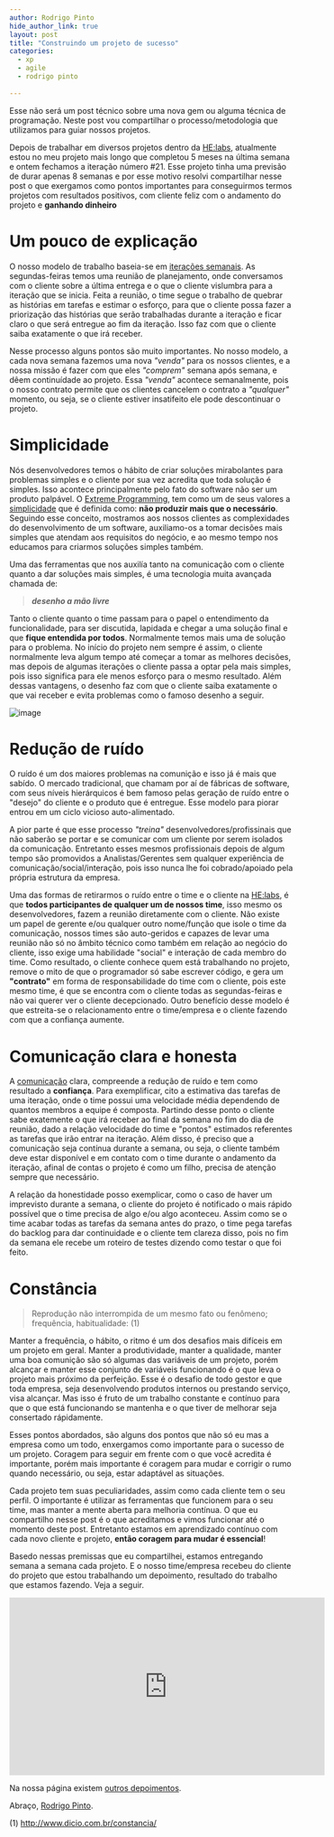 ```yaml
---
author: Rodrigo Pinto
hide_author_link: true
layout: post
title: "Construindo um projeto de sucesso"
categories:
  - xp
  - agile
  - rodrigo pinto
  
---
```


Esse não será um post técnico sobre uma nova gem ou alguma técnica de programação. Neste post vou compartilhar o processo/metodologia que utilizamos para guiar nossos projetos.

Depois de trabalhar em diversos projetos dentro da [HE:labs][he], atualmente estou no meu projeto mais longo que completou 5 meses na última semana e ontem fechamos a iteração número #21. Esse projeto tinha uma previsão de durar apenas 8 semanas e por esse motivo resolvi compartilhar nesse post o que exergamos como pontos importantes para conseguirmos termos projetos com resultados positivos, com cliente feliz com o andamento do projeto e **ganhando dinheiro**

<!--more-->

# Um pouco de explicação

O nosso modelo de trabalho baseia-se em [iterações semanais][5]. As segundas-feiras temos uma reunião de planejamento, onde conversamos com o cliente sobre a última entrega e o que o cliente vislumbra para a iteração que se inicia. Feita a reunião, o time segue o trabalho de quebrar as histórias em tarefas e estimar o esforço, para que o cliente possa fazer a priorização das histórias que serão trabalhadas durante a iteração e ficar claro o que será entregue ao fim da iteração. Isso faz com que o cliente saiba exatamente o que irá receber.

Nesse processo alguns pontos são muito importantes. No nosso modelo, a cada nova semana fazemos uma nova *"venda"* para os nossos clientes, e a nossa missão é fazer com que eles *"comprem"* semana após semana, e dêem continuídade ao projeto. Essa *"venda"* acontece semanalmente, pois o nosso contrato permite que os clientes cancelem o contrato a _"qualquer"_ momento, ou seja, se o cliente estiver insatifeito ele pode descontinuar o projeto.

# Simplicidade

Nós desenvolvedores temos o hábito de criar soluções mirabolantes para problemas simples e o cliente por sua vez acredita que toda solução é simples. Isso acontece principalmente pelo fato do software não ser um produto palpável. O [Extreme Programming][1],   tem como um de seus valores a [simplicidade][2] que é definida como: **não produzir mais que o necessário**. Seguindo esse conceito, mostramos aos nossos clientes as complexidades do desenvolvimento de um software, auxiliamo-os a tomar decisões mais simples que atendam aos requisitos do negócio, e ao mesmo tempo nos educamos para criarmos soluções simples também.

Uma das ferramentas que nos auxilía tanto na comunicação com o cliente quanto a dar soluções mais simples, é uma tecnologia muita avançada chamada de:

> _**desenho a mão livre**_

Tanto o cliente quanto o time passam para o papel o entendimento da funcionalidade, para ser discutida, lapidada e chegar a uma solução final e que **fique entendida por todos**. Normalmente temos mais uma de solução para o problema. No início do projeto nem sempre é assim, o cliente normalmente leva algum tempo até começar a tomar as melhores decisões, mas depois de algumas iterações o cliente passa a optar pela mais simples, pois isso significa para ele menos esforço para o mesmo resultado. Além dessas vantagens, o desenho faz com que o cliente saiba exatamente o que vai receber e evita problemas como o famoso desenho a seguir.

![image](/blog/images/posts/2013-02-25/software-understanding.jpg)

# Redução de ruído

O ruído é um dos maiores problemas na comunição e isso já é mais que sabído. O mercado tradicional, que chamam por aí de fábricas de software, com seus níveis hierárquicos é bem famoso pelas geração de ruído entre o "desejo" do cliente e o produto que é entregue. Esse modelo para piorar entrou em um ciclo vicioso auto-alimentado.

A pior parte é que esse processo _"treina"_ desenvolvedores/profissinais que não saberão se portar e se comunicar com um cliente por serem isolados da comunicação. Entretanto esses mesmos profissionais depois de algum tempo são promovidos a Analistas/Gerentes sem qualquer experiência de comunicação/social/interação, pois isso nunca lhe foi cobrado/apoiado pela própria estrutura da empresa.

Uma das formas de retirarmos o ruído entre o time e o cliente na [HE:labs][he], é que **todos participantes de qualquer um de nossos time**, isso mesmo os desenvolvedores, fazem a reunião diretamente com o cliente. Não existe um papel de gerente e/ou qualquer outro nome/função que isole o time da comunicação, nossos times são auto-geridos e capazes de levar uma reunião não só no âmbito técnico como também em relação ao negócio do cliente, isso exige uma habilidade "social" e interação de cada membro do time. Como resultado, o cliente conhece quem está trabalhando no projeto, remove o mito de que o programador só sabe escrever código, e gera um **"contrato"** em forma de responsabilidade do time com o cliente, pois este mesmo time, é que se encontra com o cliente todas as segundas-feiras e não vai querer ver o cliente decepcionado. Outro benefício desse modelo é que estreita-se o relacionamento entre o time/empresa e o cliente fazendo com que a confiança aumente.

# Comunicação clara e honesta

A [comunicação][3] clara, compreende a redução de ruído e tem como resultado a **confiança**. Para exemplificar, cito a estimativa das tarefas de uma iteração, onde o time possui uma velocidade média dependendo de quantos membros a equipe é composta. Partindo desse ponto o cliente sabe exatemente o que irá receber ao final da semana no fim do dia de reunião, dado a relação velocidade do time e  "pontos" estimados referentes as tarefas que irão entrar na iteração. Além disso, é preciso que a comunicação seja contínua durante a semana, ou seja, o cliente também deve estar disponível e em contato com o time durante o andamento da iteração, afinal de contas o projeto é como um filho, precisa de atenção sempre que necessário.

A relação da honestidade posso exemplicar, como o caso de haver um imprevisto durante a semana, o cliente do projeto é notificado o mais rápido possível que o time precisa de algo e/ou algo aconteceu. Assim como se o time acabar todas as tarefas da semana antes do prazo, o time pega tarefas do backlog para dar continuidade e o cliente tem clareza disso, pois no fim da semana ele recebe um roteiro de testes dizendo como testar o que foi feito.

# Constância

> Reprodução não interrompida de um mesmo fato ou fenômeno; frequência, habitualidade:  (1)

Manter a frequência, o hábito, o ritmo é um dos desafios mais difíceis em um projeto em geral. Manter a produtividade, manter a qualidade, manter uma boa comunição são só algumas das variáveis de um projeto, porém alcançar e manter esse conjunto de variáveis funcionando é o que leva o projeto mais próximo da perfeição. Esse é o desafio de todo gestor e que toda empresa, seja desenvolvendo produtos internos ou prestando serviço, visa alcançar. Mas isso é fruto de um trabalho constante e contínuo para que o que está funcionando se mantenha e o que tiver de melhorar seja consertado rápidamente.

Esses pontos abordados, são alguns dos pontos que não só eu mas a empresa como um todo, enxergamos como importante para o sucesso de um projeto. Coragem para seguir em frente com o que você acredita é importante, porém mais importante é coragem para mudar e corrigir o rumo quando necessário, ou seja, estar adaptável as situações.

Cada projeto tem suas peculiaridades, assim como cada cliente tem o seu perfil. O importante é utilizar as ferramentas que funcionem para o seu time, mas manter a mente aberta para melhoria contínua. O que eu compartilho nesse post é o que acreditamos e vimos funcionar até o momento deste post. Entretanto estamos em aprendizado contínuo com cada novo cliente e projeto, **então coragem para mudar é essencial**!

Basedo nessas premissas que eu compartilhei, estamos entregando semana a semana cada projeto. E o nosso time/empresa recebeu do cliente do projeto que estou trabalhando um depoimento, resultado do trabalho que estamos fazendo. Veja a seguir.

<iframe width="560" height="315" src="http://www.youtube.com/embed/vZfu7rP5JRo" frameborder="0" allowfullscreen></iframe>

Na nossa página existem [outros depoimentos](http://helabs.com.br/#cliente).

Abraço, [Rodrigo Pinto](http://www.twitter.com/rodrigoospinto).


(1) http://www.dicio.com.br/constancia/

[1]: http://desenvolvimentoagil.com.br/xp/
[2]: http://en.wikipedia.org/wiki/Lean_software_development
[3]: http://desenvolvimentoagil.com.br/xp/valores/simplicidade/
[4]: http://desenvolvimentoagil.com.br/xp/valores/comunicacao/
[5]: http://desenvolvimentoagil.com.br/xp/praticas/ciclo_semanal/

[he]: http://www.helabs.com.br
